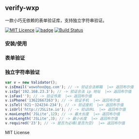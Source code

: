 ## verify-wxp

一款小巧无依赖的表单验证库，支持独立字符串验证。

[![MIT Licence](https://camo.githubusercontent.com/1e5d6c593654e3673fe4323032b7af9656157b1e/68747470733a2f2f6261646765732e66726170736f66742e636f6d2f6f732f6d69742f6d69742e7376673f763d313033)](https://opensource.org/licenses/mit-license.php) [![badge](https://camo.githubusercontent.com/9d907bd614d48c42a199fc644f5b9c4c842918e3/68747470733a2f2f696d672e736869656c64732e696f2f62616467652f637970726573732e696f2d74657374732d677265656e2e7376673f7374796c653d666c61742d737175617265)](https://cypress.io/) [![Build Status](https://travis-ci.org/The-End-Hero/verify.svg?branch=master)](https://travis-ci.org/The-End-Hero/verify)

### 安装/使用



### 表单验证



### 独立字符串验证

```javascript
var v = new Validator();
v.isEmail('wowohoo@qq.com'); // -> 验证合法邮箱  |=> 返回布尔值
v.isIp('192.168.23.3'); // -> 验证合法 ip 地址  |=> 返回布尔值
v.isFax(''); // -> 验证传真  |=> 返回布尔值
v.isPhone('13622667263'); // -> 验证手机  |=> 返回布尔值
v.isTel('021－324234-234'); // -> 验证座机  |=> 返回布尔值
v.isUrl('http://JSLite.io'); // -> 验证URL  |=> 返回布尔值
v.maxLength('JSLite',12); // -> 最大长度  |=> 返回布尔值
v.minLength('JSLite',3); // -> 最小长度  |=> 返回布尔值
v.required('23'); // -> 是否为必填(是否为空)  |=> 返回布尔值
```




MIT License
